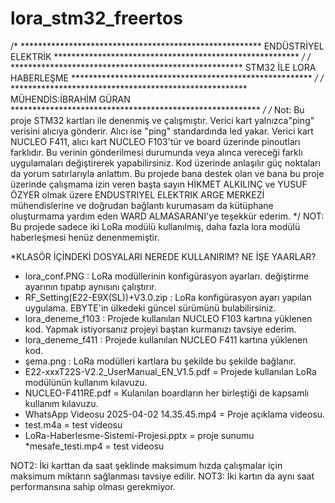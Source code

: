 # lora_stm32_freertos
/* ******************************************************* ENDÜSTRİYEL ELEKTRİK ******************************************************** */
/* ***************************************************** STM32 İLE LORA HABERLEŞME ******************************************************* */
/* ****************************************************** MÜHENDİS:İBRAHİM GÜRAN ********************************************************* */
/* Not: Bu proje STM32 kartları ile denenmiş ve çalışmıştır. Verici kart yalnızca"ping" verisini alıcıya gönderir. Alıcı ise "ping" standardında led yakar. Verici kart NUCLEO F411, alıcı kart NUCLEO F103'tür ve board üzerinde pinoutları farklıdır. Bu verinin gönderilmesi durumunda veya alınca vereceği farklı uygulamaları değiştirerek yapabilirsiniz. Kod üzerinde anlaşılır güç noktaları da yorum satırlarıyla anlattım. Bu projede bana destek olan ve  bana bu proje üzerinde çalışmama izin veren başta sayın HİKMET ALKILINÇ ve YUSUF ÖZYER  olmak üzere ENDUSTRIYEL ELEKTRIK ARGE MERKEZİ mühendislerine ve doğrudan bağlantı kurumasam da kütüphane oluşturmama yardım eden WARD ALMASARANI'ye teşekkür ederim.
 */
NOT: Bu projede sadece iki LoRa modülü kullanılmış, daha fazla lora modülü haberleşmesi henüz denenmemiştir.

 *KLASÖR İÇİNDEKİ DOSYALARI NEREDE KULLANIRIM? NE İŞE YAARLAR?

 * lora_conf.PNG : LoRa modüllerinin konfigürasyon ayarları. değiştirme ayarının tıpatıp aynısını çalıştırır.
 * RF_Setting(E22-E9X(SL))+V3.0.zip : LoRa konfigürasyon ayarı yapılan uygulama. EBYTE'in ülkedeki güncel sürümünü bulabilirsiniz.
 * lora_deneme_f103 : Projede kullanılan NUCLEO F103 kartına yüklenen kod. Yapmak istiyorsanız projeyi baştan kurmanızı tavsiye ederim.
 * lora_deneme_f411 : Projede kullanılan NUCLEO F411 kartına yüklenen kod.
 * şema.png : LoRa modülleri kartlara bu şekilde bu şekilde bağlanır.
 * E22-xxxT22S-V2.2_UserManual_EN_V1.5.pdf = Projede kullanılan LoRa modülünün kullanım kılavuzu.
 * NUCLEO-F411RE.pdf = Kulanılan boardların her birleştiği de kapsamlı kullanım kılavuzu.
 * WhatsApp Videosu 2025-04-02 14.35.45.mp4 = Proje açıklama videosu.
 * test.m4a = test videosu
 * LoRa-Haberlesme-Sistemi-Projesi.pptx = proje sunumu
 *mesafe_testi.mp4 = test videosu

NOT2: İki karttan da saat şeklinde maksimum hızda çalışmalar için maksimum miktarın sağlanması tavsiye edilir.
NOT3: İki kartın da aynı saat performansına sahip olması gerekmiyor.
